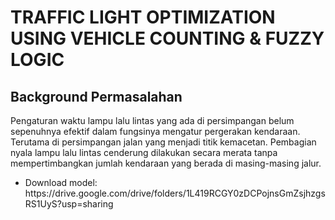 <h1>TRAFFIC LIGHT OPTIMIZATION USING VEHICLE COUNTING & FUZZY LOGIC</h1>

<h2>Background Permasalahan</h2>
<p>
  Pengaturan waktu lampu lalu lintas yang ada di persimpangan belum sepenuhnya efektif dalam fungsinya mengatur pergerakan kendaraan. Terutama di persimpangan jalan yang
  menjadi titik kemacetan. Pembagian nyala lampu lalu lintas cenderung dilakukan secara merata tanpa mempertimbangkan jumlah kendaraan yang berada di masing-masing jalur.
</p>
<ul>
  <li>Download model: <br>
    https://drive.google.com/drive/folders/1L419RCGY0zDCPojnsGmZsjhzgsRS1UyS?usp=sharing</li>
</ul>


